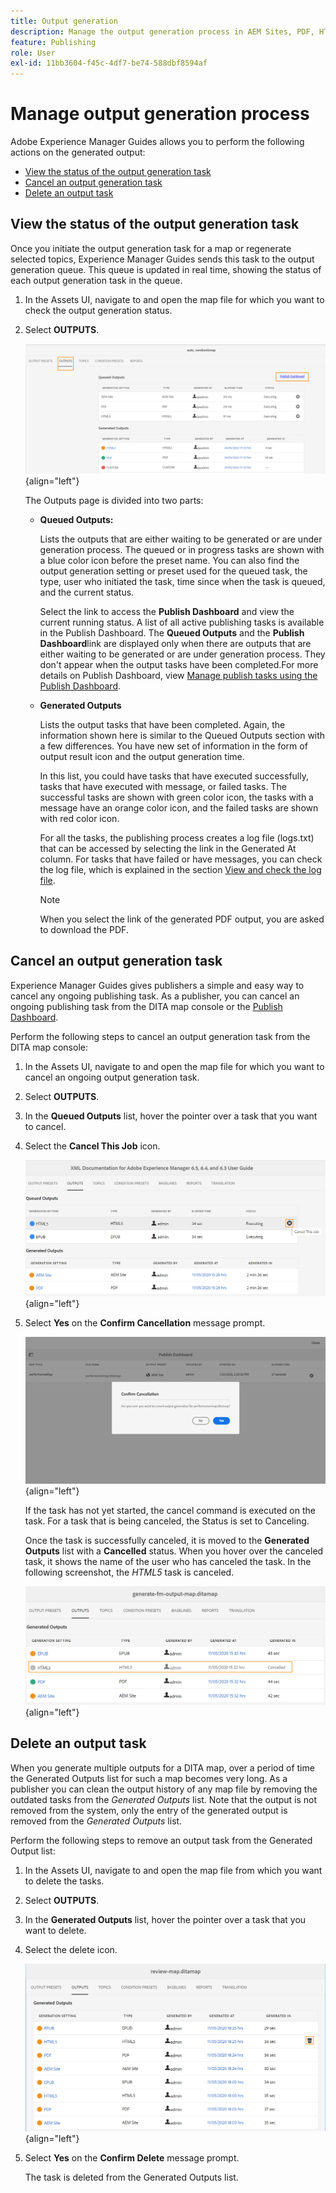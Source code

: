 ```yaml
---
title: Output generation
description: Manage the output generation process in AEM Sites, PDF, HTML5, EPUB, custom, and JSON through DITA-OT plug-ins, Native PDF publishing, and FMPS in AEM Guides.
feature: Publishing
role: User
exl-id: 11bb3604-f45c-4df7-be74-588dbf8594af
---
```

# Manage output generation process

Adobe Experience Manager Guides allows you to perform the following actions on the generated output:

- [View the status of the output generation task](#view-the-status-of-the-output-generation-task) 
- [Cancel an output generation task](#cancel-an-output-generation-task)
- [Delete an output task](#delete-an-output-task)

## View the status of the output generation task 

Once you initiate the output generation task for a map or regenerate selected topics, Experience Manager Guides sends this task to the output generation queue. This queue is updated in real time, showing the status of each output generation task in the queue.

1.  In the Assets UI, navigate to and open the map file for which you want to check the output generation status.

1.  Select **OUTPUTS**.

    ![](images/output-queued.png){align="left"}

    The Outputs page is divided into two parts:

    -   **Queued Outputs:**

        Lists the outputs that are either waiting to be generated or are under generation process. The queued or in progress tasks are shown with a blue color icon before the preset name. You can also find the output generation setting or preset used for the queued task, the type, user who initiated the task, time since when the task is queued, and the current status.

        Select the link to access the **Publish Dashboard** and view the current running status. A list of all active publishing tasks is available in the Publish Dashboard. The **Queued Outputs** and the **Publish Dashboard**link are displayed only when there are outputs that are either waiting to be generated or are under generation process. They don't appear when the output tasks have been completed.For more details on Publish Dashboard, view [Manage publish tasks using the Publish Dashboard](generate-output-publish-dashboard.md#).

    -   **Generated Outputs**

        Lists the output tasks that have been completed. Again, the information shown here is similar to the Queued Outputs section with a few differences. You have new set of information in the form of output result icon and the output generation time.

        In this list, you could have tasks that have executed successfully, tasks that have executed with message, or failed tasks. The successful tasks are shown with green color icon, the tasks with a message have an orange color icon, and the failed tasks are shown with red color icon.

        For all the tasks, the publishing process creates a log file \(logs.txt\) that can be accessed by selecting the link in the Generated At column. For tasks that have failed or have messages, you can check the log file, which is explained in the section [View and check the log file](generate-output-basic-troubleshooting.md#id1822G0P0CHS).

        >[!NOTE]
        >
        > When you select the link of the generated PDF output, you are asked to download the PDF. 


## Cancel an output generation task 

Experience Manager Guides gives publishers a simple and easy way to cancel any ongoing publishing task. As a publisher, you can cancel an ongoing publishing task from the DITA map console or the [Publish Dashboard](generate-output-publish-dashboard.md#).

Perform the following steps to cancel an output generation task from the DITA map console:

1.  In the Assets UI, navigate to and open the map file for which you want to cancel an ongoing output generation task.

1.  Select **OUTPUTS**.

1.  In the **Queued Outputs** list, hover the pointer over a task that you want to cancel.

1.  Select the **Cancel This Job** icon.

    ![](images/cancel-publish-task-map-console.png){align="left"}

1.  Select **Yes** on the **Confirm Cancellation** message prompt.

    ![](images/confirm-cancel-output-map-console.png){align="left"}

    If the task has not yet started, the cancel command is executed on the task. For a task that is being canceled, the Status is set to Canceling.

    Once the task is successfully canceled, it is moved to the **Generated Outputs** list with a **Cancelled** status. When you hover over the canceled task, it shows the name of the user who has canceled the task. In the following screenshot, the *HTML5* task is canceled.

    ![](images/cancelled-output-task.png){align="left"}


## Delete an output task 

When you generate multiple outputs for a DITA map, over a period of time the Generated Outputs list for such a map becomes very long. As a publisher you can clean the output history of any map file by removing the outdated tasks from the *Generated Outputs* list. Note that the output is not removed from the system, only the entry of the generated output is removed from the *Generated Outputs* list.

Perform the following steps to remove an output task from the Generated Output list:

1.  In the Assets UI, navigate to and open the map file from which you want to delete the tasks.

1.  Select **OUTPUTS**.

1.  In the **Generated Outputs** list, hover the pointer over a task that you want to delete.

1.  Select the delete icon.

    ![](images/delete-output-task.png){align="left"}

1.  Select **Yes** on the **Confirm Delete** message prompt.

    The task is deleted from the Generated Outputs list.
